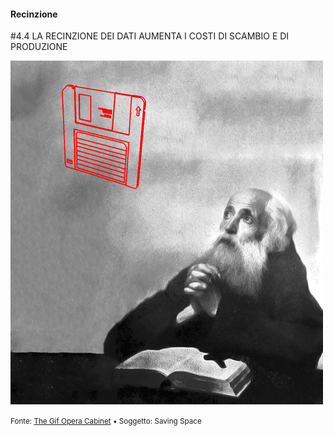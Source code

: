 #### Recinzione

<span class="tesi">#4.4 LA RECINZIONE DEI DATI AUMENTA I COSTI DI SCAMBIO E DI PRODUZIONE</span>

![Gif Opera Cabinet](../assets/images/gifopera.gif ':size=450x100%')

<small> Fonte: [The Gif Opera Cabinet](https://gifopera.tumblr.com/post/103452831404/saving-space) • Soggetto: Saving Space</small>
